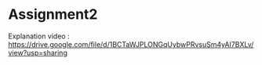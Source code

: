 # Assignment2

Explanation video : https://drive.google.com/file/d/1BCTaWJPLONGqUybwPRvsuSm4yAI7BXLv/view?usp=sharing
